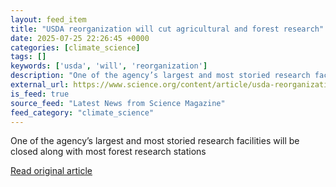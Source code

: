 ```yaml
---
layout: feed_item
title: "USDA reorganization will cut agricultural and forest research"
date: 2025-07-25 22:26:45 +0000
categories: [climate_science]
tags: []
keywords: ['usda', 'will', 'reorganization']
description: "One of the agency’s largest and most storied research facilities will be closed along with most forest research stations"
external_url: https://www.science.org/content/article/usda-reorganization-will-cut-agricultural-and-forest-research
is_feed: true
source_feed: "Latest News from Science Magazine"
feed_category: "climate_science"
---
```


One of the agency’s largest and most storied research facilities will be closed along with most forest research stations

[Read original article](https://www.science.org/content/article/usda-reorganization-will-cut-agricultural-and-forest-research)
